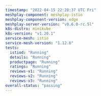 ```yaml
---
timestamp: "2022-04-15 22:28:37 UTC Fri"
meshplay-component: meshplay-istio
meshplay-component-version: edge
meshplay-server-version: "v0.6.0-rc.5l"
k8s-distro: minikube
k8s-version: "v1.20.1"
service-mesh: istio
service-mesh-version: "1.12.6"
tests:
  istiod: "Running"
  details: "Running"
  productpage: "Running"
  ratings: "Running"
  reviews-v1: "Running"
  reviews-v2: "Running"
  reviews-v3: "Running"
overall-status: "passing"
---
```

